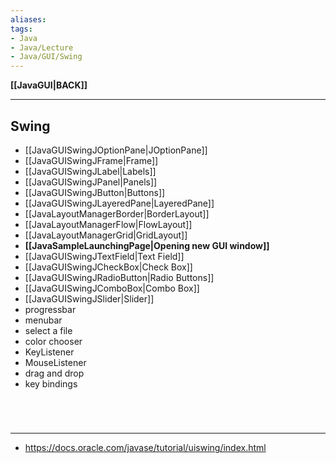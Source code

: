 ```yaml
---
aliases:
tags:
- Java
- Java/Lecture
- Java/GUI/Swing
---
```

**[[JavaGUI|BACK]]**

---
## Swing
- [[JavaGUISwingJOptionPane|JOptionPane]]
- [[JavaGUISwingJFrame|Frame]]
- [[JavaGUISwingJLabel|Labels]]
- [[JavaGUISwingJPanel|Panels]]
- [[JavaGUISwingJButton|Buttons]]
- [[JavaGUISwingJLayeredPane|LayeredPane]]
- [[JavaLayoutManagerBorder|BorderLayout]]
- [[JavaLayoutManagerFlow|FlowLayout]]
- [[JavaLayoutManagerGrid|GridLayout]]
- **[[JavaSampleLaunchingPage|Opening new GUI window]]**
- [[JavaGUISwingJTextField|Text Field]]
- [[JavaGUISwingJCheckBox|Check Box]]
- [[JavaGUISwingJRadioButton|Radio Buttons]]
- [[JavaGUISwingJComboBox|Combo Box]]
- [[JavaGUISwingJSlider|Slider]]
- progressbar
- menubar
- select a file
- color chooser
- KeyListener
- MouseListener
- drag and drop
- key bindings

<br>

# 
---
- https://docs.oracle.com/javase/tutorial/uiswing/index.html